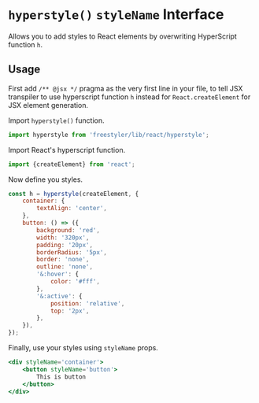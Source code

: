# `hyperstyle()` `styleName` Interface

Allows you to add styles to React elements by overwriting HyperScript function `h`.

## Usage

First add `/** @jsx */` pragma as the very first line in your file, to tell JSX transpiler to
use hyperscript function `h` instead for `React.createElement` for JSX element generation.

Import `hyperstyle()` function.

```js
import hyperstyle from 'freestyler/lib/react/hyperstyle';
```

Import React's hyperscript function.

```js
import {createElement} from 'react';
```

Now define you styles.

```js
const h = hyperstyle(createElement, {
    container: {
        textAlign: 'center',
    },
    button: () => ({
        background: 'red',
        width: '320px',
        padding: '20px',
        borderRadius: '5px',
        border: 'none',
        outline: 'none',
        '&:hover': {
            color: '#fff',
        },
        '&:active': {
            position: 'relative',
            top: '2px',
        },
    }),
});
```

Finally, use your styles using `styleName` props.

```jsx
<div styleName='container'>
    <button styleName='button'>
        This is button
    </button>
</div>
```
